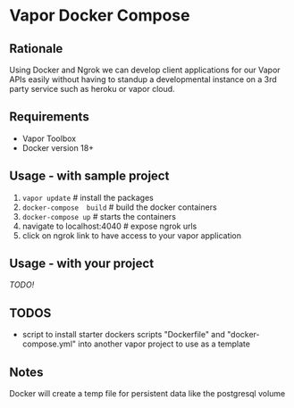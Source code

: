 # Vapor Docker Compose

## Rationale 
Using Docker and Ngrok we can develop client applications for our Vapor APIs easily without having to standup a developmental instance on a 3rd party service such as heroku or vapor cloud. 

## Requirements

* Vapor Toolbox
* Docker version 18+


## Usage - with sample project

1. `vapor update` # install the packages
2. `docker-compose  build` # build the docker containers
3. `docker-compose up` # starts the containers
4. navigate to localhost:4040 # expose ngrok urls
5. click on ngrok link to have access to your vapor application

## Usage - with your project

*TODO!*

## TODOS

* script to install starter dockers scripts "Dockerfile" and "docker-compose.yml" into another vapor project to use as a template


## Notes

Docker will create a temp file for persistent data like the postgresql volume
